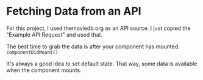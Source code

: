 # Fetching Data from an API

For this project, I used themoviedb.org as an API source.
I just copied the "Example API Request" and used that.

The best time to grab the data is after your component has mounted.
`componentDidMount()`

It's always a good idea to set default state. That way, some data is available when the component mounts.